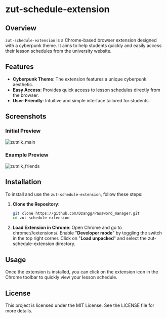 # zut-schedule-extension

## Overview

`zut-schedule-extension` is a Chrome-based browser extension designed with a cyberpunk theme. It aims to help students quickly and easily access their lesson schedules from the university website.

## Features

- **Cyberpunk Theme**: The extension features a unique cyberpunk aesthetic.
- **Easy Access**: Provides quick access to lesson schedules directly from the browser.
- **User-Friendly**: Intuitive and simple interface tailored for students.

## Screenshots

### Initial Preview
![zutnik_main](https://github.com/Dzangg/zut-schedule-extension/assets/79015072/fc6ab4ad-f846-4818-98b6-d13a62779155.png)

### Example Preview
![zutnik_friends](https://github.com/Dzangg/zut-schedule-extension/assets/79015072/eca91618-0e84-467c-a37b-3bf403ce401f.png)

## Installation

To install and use the `zut-schedule-extension`, follow these steps:

1. **Clone the Repository**:
   ```bash
   git clone https://github.com/Dzangg/Password_manager.git
   cd zut-schedule-extension


2. **Load Extension in Chrome**:
    Open Chrome and go to chrome://extensions/.
    Enable "**Developer mode**" by toggling the switch in the top right corner.
    Click on "**Load unpacked**" and select the zut-schedule-extension directory.


## Usage
Once the extension is installed, you can click on the extension icon in the Chrome toolbar to quickly view your lesson schedule. 

## License
This project is licensed under the MIT License. See the LICENSE file for more details.
